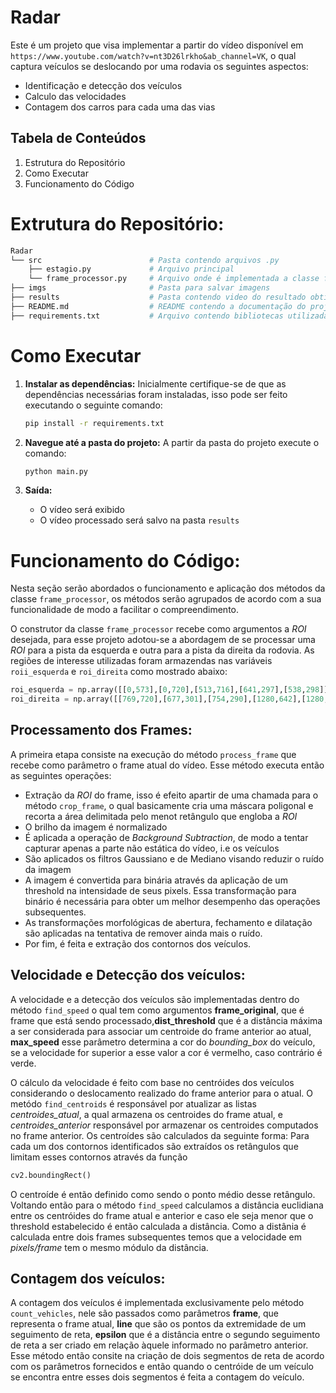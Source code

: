 
# Radar
Este é um projeto que visa implementar a partir do vídeo disponível em `https://www.youtube.com/watch?v=nt3D26lrkho&ab_channel=VK`, o qual captura veículos se deslocando por uma rodavia os seguintes aspectos:

- Identificação e detecção dos veículos
- Calculo das velocidades
- Contagem dos carros para cada uma das vias

## Tabela de Conteúdos
1. Estrutura do Repositório
2. Como Executar
3. Funcionamento do Código

# Extrutura do Repositório:
```bash
Radar
└── src                        # Pasta contendo arquivos .py
    ├── estagio.py             # Arquivo principal           
    └── frame_processor.py     # Arquivo onde é implementada a classe frame_processor
├── imgs                       # Pasta para salvar imagens
├── results                    # Pasta contendo video do resultado obtido
├── README.md                  # README contendo a documentação do projeto  
├── requirements.txt           # Arquivo contendo bibliotecas utilizadas e suas respectivas versões 
```

# Como Executar

1. **Instalar as dependências:**
   Inicialmente certifique-se de que as dependências necessárias foram instaladas, isso pode ser feito executando o seguinte comando:

   ```bash
   pip install -r requirements.txt
   ```
2. **Navegue até a pasta do projeto:**
     A partir da pasta do projeto execute o comando:
     ```bash
     python main.py
     ```
3. **Saída:**
   - O vídeo será exibido
   - O vídeo processado será salvo na pasta `results`


# Funcionamento do Código:
Nesta seção serão abordados o funcionamento e aplicação dos métodos da classe `frame_processor`, os métodos serão agrupados de acordo com a sua funcionalidade de modo a facilitar o compreendimento.

O construtor da classe `frame_processor` recebe como argumentos a *ROI* desejada, para esse projeto adotou-se a abordagem de se processar uma *ROI* para a pista da esquerda e outra para a pista da direita da rodovia. As regiões de interesse utilizadas foram armazendas nas variáveis `roii_esquerda` e `roi_direita` como mostrado abaixo:

```python
roi_esquerda = np.array([[0,573],[0,720],[513,716],[641,297],[538,298]], dtype=np.int32)
roi_direita = np.array([[769,720],[677,301],[754,290],[1280,642],[1280,720]], dtype=np.int32)
```

## Processamento dos Frames:
A primeira etapa consiste na execução do método `process_frame` que recebe como parâmetro o frame atual do vídeo. Esse método executa então as seguintes operações:
- Extração da *ROI* do frame, isso é efeito apartir de uma chamada para o método `crop_frame`, o qual basicamente cria uma máscara poligonal e recorta a área delimitada pelo menot retângulo que engloba a *ROI*
- O brilho da imagem é normalizado
- É aplicada a operação de *Background Subtraction*, de modo a tentar capturar apenas a parte não estática do vídeo, i.e os veículos
- São aplicados os filtros Gaussiano e de Mediano visando reduzir o ruído da imagem
- A imagem é convertida para binária através da aplicação de um threshold na intensidade de seus pixels. Essa transformação para binário é necessária para obter um melhor desempenho das operações subsequentes.
- As transformações morfológicas de abertura, fechamento e dilatação são aplicadas na tentativa de remover ainda mais o ruído.
-  Por fim, é feita e extração dos contornos dos veículos.

## Velocidade e Detecção dos veículos:
A velocidade e a detecção dos veículos são implementadas dentro do método `find_speed` o qual tem como argumentos **frame_original**, que é frame que está sendo processado,**dist_threshold** que é a distância máxima a ser considerada para associar um centroide do frame anterior ao atual, **max_speed** esse parâmetro determina a cor do *bounding_box* do veículo, se a velocidade for superior a esse valor a cor é vermelho, caso contrário é verde.

O cálculo da velocidade é feito com base no centróides dos veículos considerando o deslocamento realizado do frame anterior para o atual. O metódo `find_centroids` é responsável por atualizar as listas *centroides_atual*, a qual armazena os centroides do frame atual, e *centroides_anterior* responsável por armazenar os centroides computados no frame anterior.
Os centroídes são calculados da seguinte forma:
Para cada um dos contornos identificados são extraídos os retângulos que limitam esses contornos através da função 
```python 
cv2.boundingRect()
```
O centroíde é então definido como sendo o ponto médio desse retângulo. Voltando então para o método `find_speed` calculamos a distância euclidiana entre os centróides do frame atual e anterior e caso ele seja menor que o threshold estabelecido é então calculada a distância. Como a distânia é calculada entre dois frames subsequentes temos que a velocidade em *pixels/frame* tem o mesmo módulo da distância.

## Contagem dos veículos:
A contagem dos veículos é implementada exclusivamente pelo método `count_vehicles`, nele são passados como parâmetros **frame**, que representa o frame atual, **line** que são os pontos da extremidade de um seguimento de reta, **epsilon** que é a distância entre o segundo seguimento de reta a ser criado em relação àquele informado no parâmetro anterior.
Esse método então consite na criação de dois segmentos de reta de acordo com os parâmetros fornecidos e então quando o centróide de um veículo se encontra entre esses dois segmentos é feita a contagem do veículo.
